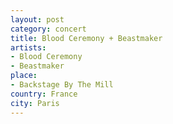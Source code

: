 ```yaml
---
layout: post
category: concert
title: Blood Ceremony + Beastmaker
artists: 
- Blood Ceremony
- Beastmaker
place: 
- Backstage By The Mill
country: France
city: Paris
---
```


